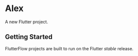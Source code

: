 # Alex

A new Flutter project.

## Getting Started

FlutterFlow projects are built to run on the Flutter _stable_ release.
